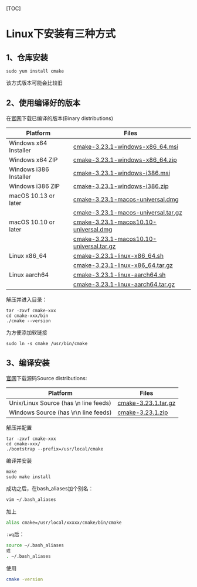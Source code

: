 [TOC]

# Linux下安装有三种方式

## 1、仓库安装

```shell
sudo yum install cmake
```

该方式版本可能会比较旧



## 2、使用编译好的版本

在[官网](https://cmake.org/download/)下载已编译的版本(Binary distributions)

| **Platform**           | **Files**                                                    |
| ---------------------- | ------------------------------------------------------------ |
| Windows x64 Installer  | [cmake-3.23.1-windows-x86_64.msi](https://github.com/Kitware/CMake/releases/download/v3.23.1/cmake-3.23.1-windows-x86_64.msi) |
| Windows x64 ZIP        | [cmake-3.23.1-windows-x86_64.zip](https://github.com/Kitware/CMake/releases/download/v3.23.1/cmake-3.23.1-windows-x86_64.zip) |
| Windows i386 Installer | [cmake-3.23.1-windows-i386.msi](https://github.com/Kitware/CMake/releases/download/v3.23.1/cmake-3.23.1-windows-i386.msi) |
| Windows i386 ZIP       | [cmake-3.23.1-windows-i386.zip](https://github.com/Kitware/CMake/releases/download/v3.23.1/cmake-3.23.1-windows-i386.zip) |
| macOS 10.13 or later   | [cmake-3.23.1-macos-universal.dmg](https://github.com/Kitware/CMake/releases/download/v3.23.1/cmake-3.23.1-macos-universal.dmg) |
|                        | [cmake-3.23.1-macos-universal.tar.gz](https://github.com/Kitware/CMake/releases/download/v3.23.1/cmake-3.23.1-macos-universal.tar.gz) |
| macOS 10.10 or later   | [cmake-3.23.1-macos10.10-universal.dmg](https://github.com/Kitware/CMake/releases/download/v3.23.1/cmake-3.23.1-macos10.10-universal.dmg) |
|                        | [cmake-3.23.1-macos10.10-universal.tar.gz](https://github.com/Kitware/CMake/releases/download/v3.23.1/cmake-3.23.1-macos10.10-universal.tar.gz) |
| Linux x86_64           | [cmake-3.23.1-linux-x86_64.sh](https://github.com/Kitware/CMake/releases/download/v3.23.1/cmake-3.23.1-linux-x86_64.sh) |
|                        | [cmake-3.23.1-linux-x86_64.tar.gz](https://github.com/Kitware/CMake/releases/download/v3.23.1/cmake-3.23.1-linux-x86_64.tar.gz) |
| Linux aarch64          | [cmake-3.23.1-linux-aarch64.sh](https://github.com/Kitware/CMake/releases/download/v3.23.1/cmake-3.23.1-linux-aarch64.sh) |
|                        | [cmake-3.23.1-linux-aarch64.tar.gz](https://github.com/Kitware/CMake/releases/download/v3.23.1/cmake-3.23.1-linux-aarch64.tar.gz) |



解压并进入目录：

```shell
tar -zxvf cmake-xxx
cd cmake-xxx/bin
./cmake --version
```



为方便添加软链接

```shell
sudo ln -s cmake /usr/bin/cmake
```



## 3、编译安装

[官网](https://cmake.org/download/)下载源码Source distributions:

| **Platform**                          | **Files**                                                    |
| ------------------------------------- | ------------------------------------------------------------ |
| Unix/Linux Source (has \n line feeds) | [cmake-3.23.1.tar.gz](https://github.com/Kitware/CMake/releases/download/v3.23.1/cmake-3.23.1.tar.gz) |
| Windows Source (has \r\n line feeds)  | [cmake-3.23.1.zip](https://github.com/Kitware/CMake/releases/download/v3.23.1/cmake-3.23.1.zip) |



解压并配置

```shell
tar -zxvf cmake-xxx
cd cmake-xxx/
./bootstrap --prefix=/usr/local/cmake
```

编译并安装

```
make
sudo make install
```

成功之后，在bash_aliases加个别名：

```bash
vim ~/.bash_aliases
```

加上

```bash
alias cmake=/usr/local/xxxxx/cmake/bin/cmake
```

`:wq`后：

```bash
source ~/.bash_aliases
或
. ~/.bash_aliases
```

使用

```bash
cmake -version
```